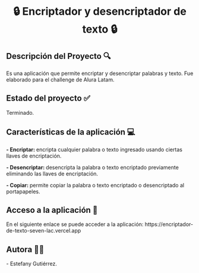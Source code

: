 <h1 align="center"> 🔒 Encriptador y desencriptador de texto 🔒 </h1>

<h2>Descripción del Proyecto 🔍 </h2>
<p>Es una aplicación que permite encriptar y desencriptar palabras y texto. Fue elaborado para el challenge de Alura Latam. 
<h2>Estado del proyecto ✅ </h2>
Terminado.
<h2>Características de la aplicación 💻 </h2>
<p><strong> - Encriptar: </strong>encripta cualquier palabra o texto ingresado usando ciertas llaves de encriptación.</p>
<p><strong> - Desencriptar: </strong>desencripta la palabra o texto encriptado previamente eliminando las llaves de encriptación.</p>
<p><strong> - Copiar: </strong> permite copiar la palabra o texto encriptado o desencriptado al portapapeles.</p>
<h2> Acceso a la aplicación 🔑 </h2>
En el siguiente enlace se puede acceder a la aplicación: https://encriptador-de-texto-seven-lac.vercel.app
<h2>Autora 👩‍💻</h2>
- Estefany Gutiérrez. 
